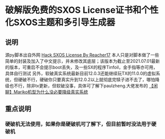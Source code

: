 [my-logo.png]: https://upload-images.jianshu.io/upload_images/13623636-6d878e3d3ef63825.png?imageMogr2/auto-orient/strip%7CimageView2/2/w/1240 "my-logo"

# 破解版免费的SXOS License证书和个性化SXOS主题和多引导生成器

## 说明
源py脚本出自外网 [Hack SXOS License By Reacher17](https://gbatemp.net/threads/hack-sxos.582831/page-63) 本人只是对脚本做了一些简单的封装及加入了中文提示，并未修改其底层；该版本为截止至2021.07.01最新的版本，可重启不会提示boot丢失，及一些SX的程序Tinfoil，金手指等亦可用，具体自行测试
另外，软破真实系统最新目前12.0.3还能继续玩TX的11.0.0的虚拟系统，但硬破不行，硬破你只要真实升到12.0.2以上就彻底完犊子进不去了，哪怕降级也不行，除非tx更新，但软破没事，具体可了解下paulzheng.大佬发布的 [【闲聊】Mariko机型为什么没必要降级真实系统](https://www.91wii.com/thread-251267-1-1.html)

## 重点说明
### 硬破机无法使用，如果你是硬破机可了解下，但目前暂时没法用于硬破机